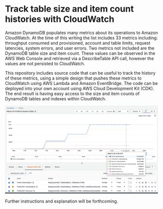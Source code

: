 # Track table size and item count histories with CloudWatch

Amazon DynamoDB populates many metrics about its operations to Amazon CloudWatch. 
At the time of this writing the list includes 33 metrics including: throughput consumed 
and provisioned, account and table limits, request latencies, system errors, and user errors.
Two metrics not included are the DynamoDB table size and item count. These values can be 
observed in the AWS Web Console and retrieved via a DescribeTable API call, however the 
values are not persisted to CloudWatch.

This repository includes source code that can be useful to track the history of these 
metrics, using a simple design that pushes these metrics to CloudWatch using AWS Lambda 
and Amazon EventBridge. The code can be deployed into your own account using AWS Cloud 
Development Kit (CDK). The end result is having easy access to the size and item counts 
of DynamoDB tables and indexes within CloudWatch.

![CloudWatch Screen Shot](screenshot.png?raw=true "CloudWatch Screen Shot")

Further instructions and explanation will be forthcoming.
